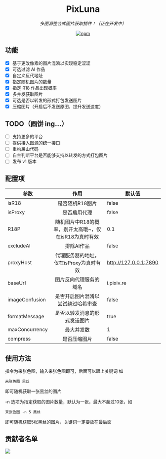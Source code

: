 <div align="center">

<h1>PixLuna</h1>

<i>多图源整合式图片获取插件！（正在开发中）</i>

[![npm](https://img.shields.io/npm/v/koishi-plugin-pixluna?style=flat-square)](https://www.npmjs.com/package/koishi-plugin-pixluna)

</div>

## 功能

- [x] 基于更改像素的图片混淆以实现稳定涩涩
- [x] 可选过滤 AI 作品
- [x] 自定义反代地址
- [x] 指定随机图片的数量
- [x] 指定 R18 作品出现概率
- [x] 多并发获取图片
- [x] 可选是否以转发的形式打包发送图片
- [x] 压缩图片（开启后不发送原图，提升发送速度）

## TODO（画饼 ing...）

- [ ] 支持更多的平台
- [ ] 提供接入图源的统一接口
- [ ] 重构屎山代码
- [ ] 自主判断平台是否能够支持以转发的方式打包图片
- [ ] 发布 v1 版本

## 配置项

| 参数 | 作用 | 默认值 |
|---|:---:|---|
| isR18 | 是否随机R18图片 | false |
| isProxy | 是否启用代理 | false |
| R18P | 随机图片中R18的概率，别开太高哦~，仅在isR18为真时有效 | 0.1  |
| excludeAI | 排除AI作品 | false |
| proxyHost | 代理服务器的地址，仅在isProxy为真时有效 | http://127.0.0.1:7890 |
| baseUrl | 图片反向代理服务的域名 | i.pixiv.re |
| imageConfusion | 是否开启图片混淆以尝试绕过哈希审查 | false |
| formatMessage | 是否以转发消息的形式发送图片 | true |
| maxConcurrency | 最大并发数 | 1 |
| compress | 是否压缩图片 | false |

## 使用方法

指令为来张色图，输入来张色图即可，后面可以跟上关键词
如
```
来张色图 黑丝
```
即可随机获取一张黑丝的图片

-n 选项为指定获取的图片数量，默认为一张，最大不超过10张，如
```
来张色图 -n 5 黑丝
```
即可随机获取5张黑丝的图片，关键词一定要放在最后面

## 贡献者名单

<a href="https://github.com/Hoshino-Yumetsuki/pixluna/graphs/contributors">
  <img src="https://contrib.rocks/image?repo=Hoshino-Yumetsuki/pixluna" />
</a>
